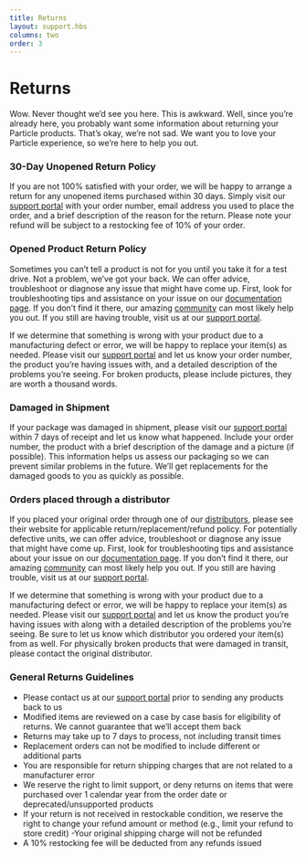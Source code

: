 ```yaml
---
title: Returns
layout: support.hbs
columns: two
order: 3
---
```


Returns
===

Wow. Never thought we’d see you here. This is awkward. Well, since you’re already here, you probably want some information about returning your Particle products. That’s okay, we’re not sad. We want you to love your Particle experience, so we’re here to help you out. 

### 30-Day Unopened Return Policy

If you are not 100% satisfied with your order, we will be happy to arrange a return for any unopened items purchased within 30 days. Simply visit our [support portal](https://support.particle.io/) with your order number, email address you used to place the order, and a brief description of the reason for the return. Please note your refund will be subject to a restocking fee of 10% of your order.

### Opened Product Return Policy

Sometimes you can’t tell a product is not for you until you take it for a test drive. Not a problem, we’ve got your back. We can offer advice, troubleshoot or diagnose any issue that might have come up. First, look for troubleshooting tips and assistance on your issue on our [documentation page](/tutorials/device-os/led/). If you don’t find it there, our amazing [community](https://community.particle.io/) can most likely help you out. If you still are having trouble, visit us at our [support portal](https://support.particle.io).

If we determine that something is wrong with your product due to a manufacturing defect or error, we will be happy to replace your item(s) as needed. Please visit  our [support portal](https://support.particle.io) and let us know your order number, the product you’re having issues with, and a detailed description of the problems you’re seeing. For broken products, please include pictures, they are worth a thousand words.  

### Damaged in Shipment

If your package was damaged in shipment, please visit our [support portal](https://support.particle.io) within 7 days of receipt and let us know what happened. Include your order number, the product with a brief description of the damage and a picture (if possible). This information helps us assess our packaging so we can prevent similar problems in the future. We’ll get replacements for the damaged goods to you as quickly as possible.

### Orders placed through a distributor

If you placed your original order through one of our [distributors](https://www.particle.io/partnerships/distributors), please see their website for applicable return/replacement/refund policy. For potentially defective units, we can offer advice, troubleshoot or diagnose any issue that might have come up. First, look for troubleshooting tips and assistance about your issue on our [documentation page](/tutorials/device-os/led/). If you don’t find it there, our amazing [community](https://community.particle.io/) can most likely help you out. If you still are having trouble, visit us at our [support portal](https://support.particle.io/).

If we determine that something is wrong with your product due to a manufacturing defect or error, we will be happy to replace your item(s) as needed. Please visit our [support portal](https://support.particle.io/) and let us know the product you’re having issues with along with a detailed description of the problems you’re seeing. Be sure to let us know which distributor you ordered your item(s) from as well. For physically broken products that were damaged in transit, please contact the original distributor. 

### General Returns Guidelines

- Please contact us at our [support portal](https://support.particle.io) prior to sending any products back to us
- Modified items are reviewed on a case by case basis for eligibility of returns. We cannot guarantee that we’ll accept them back
- Returns may take up to 7 days to process, not including transit times
- Replacement orders can not be modified to include different or additional parts
- You are responsible for return shipping charges that are not related to a manufacturer error 
- We reserve the right to limit support, or deny returns on items that were purchased over 1 calendar year from the order date or deprecated/unsupported products
- If your return is not received in restockable condition, we reserve the right to change your refund amount or method (e.g., limit your refund to store credit)
-Your original shipping charge will not be refunded
- A 10% restocking fee will be deducted from any refunds issued
